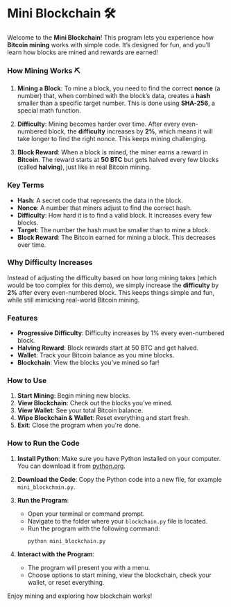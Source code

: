 # Mini Blockchain 🛠️

Welcome to the **Mini Blockchain**! This program lets you experience how **Bitcoin mining** works with simple code. It’s designed for fun, and you’ll learn how blocks are mined and rewards are earned!

### How Mining Works ⛏️

1. **Mining a Block**: To mine a block, you need to find the correct **nonce** (a number) that, when combined with the block’s data, creates a **hash** smaller than a specific target number. This is done using **SHA-256**, a special math function.
   
2. **Difficulty**: Mining becomes harder over time. After every even-numbered block, the **difficulty** increases by **2%**, which means it will take longer to find the right nonce. This keeps mining challenging.

3. **Block Reward**: When a block is mined, the miner earns a reward in **Bitcoin**. The reward starts at **50 BTC** but gets halved every few blocks (called **halving**), just like in real Bitcoin mining.

### Key Terms

- **Hash**: A secret code that represents the data in the block.
- **Nonce**: A number that miners adjust to find the correct hash.
- **Difficulty**: How hard it is to find a valid block. It increases every few blocks.
- **Target**: The number the hash must be smaller than to mine a block.
- **Block Reward**: The Bitcoin earned for mining a block. This decreases over time.

### Why Difficulty Increases

Instead of adjusting the difficulty based on how long mining takes (which would be too complex for this demo), we simply increase the **difficulty** by **2%** after every even-numbered block. This keeps things simple and fun, while still mimicking real-world Bitcoin mining.

### Features

- **Progressive Difficulty**: Difficulty increases by 1% every even-numbered block.
- **Halving Reward**: Block rewards start at 50 BTC and get halved.
- **Wallet**: Track your Bitcoin balance as you mine blocks.
- **Blockchain**: View the blocks you’ve mined so far!

### How to Use

1. **Start Mining**: Begin mining new blocks.
2. **View Blockchain**: Check out the blocks you’ve mined.
3. **View Wallet**: See your total Bitcoin balance.
4. **Wipe Blockchain & Wallet**: Reset everything and start fresh.
5. **Exit**: Close the program when you're done.

### How to Run the Code

1. **Install Python**: Make sure you have Python installed on your computer. You can download it from [python.org](https://www.python.org/).
   
2. **Download the Code**: Copy the Python code into a new file, for example `mini_blockchain.py`.

3. **Run the Program**:
   - Open your terminal or command prompt.
   - Navigate to the folder where your `blockchain.py` file is located.
   - Run the program with the following command:
     ```
     python mini_blockchain.py
     ```

4. **Interact with the Program**:
   - The program will present you with a menu.
   - Choose options to start mining, view the blockchain, check your wallet, or reset everything.

Enjoy mining and exploring how blockchain works!
